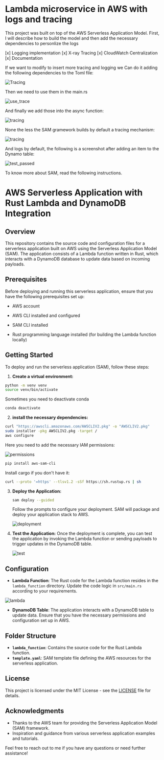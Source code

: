 # Lambda microservice in AWS with logs and tracing

This project was built on top of the AWS Serverless Application Model. First, I will describe how to build the model and then add the necessary dependencies to personlize the logs

[x] Logging implementation
[x] X-ray Tracing
[x] CloudWatch Centralization
[x] Documentation

If we want to modify to insert more tracing and logging we Can do it adding the following dependencies to the Toml file:

![Tracing](img/tracing_toml.png)

Then we need to use them in the main.rs

![use_trace](img/use_trace.png)

And finally we add those into the async function:

![tracing](img/tracing.png)

None the less the SAM gramework builds by default a tracing mechanism:

![tracing](img/tracing_default.png)

And logs by default, the following is a screenshot after adding an item to the Dynamo table:

![test_passed](img/test_passed.png)

To know more about SAM, read the following instructions.


# AWS Serverless Application with Rust Lambda and DynamoDB Integration

## Overview

This repository contains the source code and configuration files for a serverless application built on AWS using the Serverless Application Model (SAM). The application consists of a Lambda function written in Rust, which interacts with a DynamoDB database to update data based on incoming payloads.

## Prerequisites

Before deploying and running this serverless application, ensure that you have the following prerequisites set up:

- AWS account
- AWS CLI installed and configured
- SAM CLI installed

- Rust programming language installed (for building the Lambda function locally)

## Getting Started

To deploy and run the serverless application (SAM), follow these steps:

1. **Create a virtual environment:**
```bash
python -m venv venv
source venv/bin/activate
```

Sometimes you need to deactivate conda

```bash
conda deactivate
```

2. **install the necessary dependencies:**


```bash
curl "https://awscli.amazonaws.com/AWSCLIV2.pkg" -o "AWSCLIV2.pkg"
sudo installer -pkg AWSCLIV2.pkg -target /
aws configure
```
Here you need to add the necessary IAM permissions:

![permissions](img/permissions.png)

```bash
pip install aws-sam-cli
```

Install cargo if you don't have it:

```bash
curl --proto '=https' --tlsv1.2 -sSf https://sh.rustup.rs | sh
```

3. **Deploy the Application:**
   ```bash
   sam deploy --guided
   ```
   Follow the prompts to configure your deployment. SAM will package and deploy your application stack to AWS.

   ![deployment](img/deployment.png)

4. **Test the Application:**
   Once the deployment is complete, you can test the application by invoking the Lambda function or sending payloads to trigger updates in the DynamoDB table.

   ![test](img/test.png) 

## Configuration

- **Lambda Function**: The Rust code for the Lambda function resides in the `lambda_function` directory. Update the code logic in `src/main.rs` according to your requirements.

![lambda](img/lambda.png)

- **DynamoDB Table**: The application interacts with a DynamoDB table to update data. Ensure that you have the necessary permissions and configuration set up in AWS.

## Folder Structure

- **`lambda_function`**: Contains the source code for the Rust Lambda function.
- **`template.yaml`**: SAM template file defining the AWS resources for the serverless application.


## License

This project is licensed under the MIT License - see the [LICENSE](LICENSE) file for details.

## Acknowledgments

- Thanks to the AWS team for providing the Serverless Application Model (SAM) framework.
- Inspiration and guidance from various serverless application examples and tutorials.
  
Feel free to reach out to me if you have any questions or need further assistance!